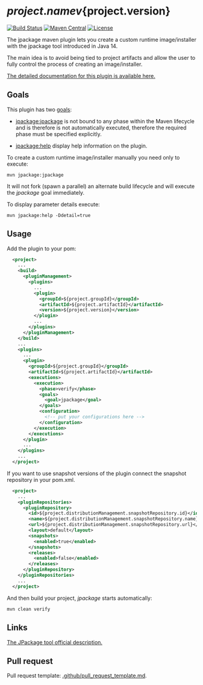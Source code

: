 # ${project.name} v${project.version}

[![Build Status][travis_badge]][travis_href]
[![Maven Central][central_badge]][central_href]
[![License][license_badge]][license_href]

The jpackage maven plugin lets you create a custom runtime image/installer with
the jpackage tool introduced in Java 14.

The main idea is to avoid being tied to project artifacts and allow the user
to fully control the process of creating an image/installer.

[The detailed documentation for this plugin is available here.][goals]

## Goals

This plugin has two [goals][goals]:

- [jpackage:jpackage][mojo_jpackage] is not bound to any phase within the Maven
lifecycle and is therefore is not automatically executed, therefore
the required phase must be specified explicitly.

- [jpackage:help][mojo_help] display help information on the plugin.

To create a custom runtime image/installer manually you need only to execute:

```console
mvn jpackage:jpackage
```

It will not fork (spawn a parallel) an alternate build lifecycle and
will execute the *jpackage* goal immediately.

To display parameter details execute:

```console
mvn jpackage:help -Ddetail=true
```

## Usage

Add the plugin to your pom:

```xml
  <project>
    ...
    <build>
      <pluginManagement>
        <plugins>
          ...
          <plugin>
            <groupId>${project.groupId}</groupId>
            <artifactId>${project.artifactId}</artifactId>
            <version>${project.version}</version>
          </plugin>
          ...
        </plugins>
      </pluginManagement>
    </build>
    ...
    <plugins>
      ...
      <plugin>
        <groupId>${project.groupId}</groupId>
        <artifactId>${project.artifactId}</artifactId>
        <executions>
          <execution>
            <phase>verify</phase>
            <goals>
              <goal>jpackage</goal>
            </goals>
            <configuration>
              <!-- put your configurations here -->
            </configuration>
          </execution>
        </executions>
      </plugin>
      ...
    </plugins>
    ...
  </project>
```

If you want to use snapshot versions of the plugin connect the snapshot
repository in your pom.xml.

```xml
  <project>
    ...
    <pluginRepositories>
      <pluginRepository>
        <id>${project.distributionManagement.snapshotRepository.id}</id>
        <name>${project.distributionManagement.snapshotRepository.name}</name>
        <url>${project.distributionManagement.snapshotRepository.url}</url>
        <layout>default</layout>
        <snapshots>
          <enabled>true</enabled>
        </snapshots>
        <releases>
          <enabled>false</enabled>
        </releases>
      </pluginRepository>
    </pluginRepositories>
    ...
  </project>
```

And then build your project, *jpackage* starts automatically:

```console
mvn clean verify
```

## Links

[The JPackage tool official description.][jpackage]

## Pull request

Pull request template: [.github/pull_request_template.md][pull_request].

[travis_badge]: https://travis-ci.com/akman/jpackage-maven-plugin.svg?branch=v${project.version}
[travis_href]: https://travis-ci.com/akman/jpackage-maven-plugin
[central_badge]: https://img.shields.io/maven-central/v/com.github.akman/jpackage-maven-plugin
[central_href]: https://search.maven.org/artifact/com.github.akman/jpackage-maven-plugin
[license_badge]: https://img.shields.io/github/license/akman/jpackage-maven-plugin.svg
[license_href]: https://github.com/akman/jpackage-maven-plugin/blob/master/LICENSE
[goals]: https://akman.github.io/jpackage-maven-plugin/plugin-info.html
[mojo_jpackage]: https://akman.github.io/jpackage-maven-plugin/jpackage-mojo.html
[mojo_help]: https://akman.github.io/jpackage-maven-plugin/help-mojo.html
[jpackage]: https://docs.oracle.com/en/java/javase/14/jpackage
[pull_request]: https://github.com/akman/jpackage-maven-plugin/blob/master/.github/pull_request_template.md
